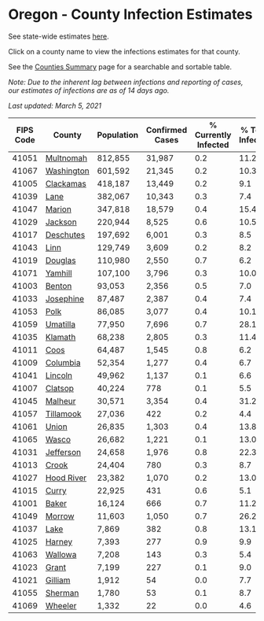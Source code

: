 # Oregon - County Infection Estimates

See state-wide estimates [here](/infections/us-or).

Click on a county name to view the infections estimates for that county.

See the [Counties Summary](/infections/summary-counties) page for a searchable and sortable table.

*Note: Due to the inherent lag between infections and reporting of cases, our estimates of infections are as of 14 days ago.*

*Last updated: March 5, 2021*

|   FIPS Code |                   County |   Population |   Confirmed Cases |   % Currently Infected |   % Total Infected |
|-------------|--------------------------|--------------|-------------------|------------------------|--------------------|
|       41051 |   [Multnomah](multnomah) |      812,855 |            31,987 |                    0.2 |               11.2 |
|       41067 | [Washington](washington) |      601,592 |            21,345 |                    0.2 |               10.3 |
|       41005 |   [Clackamas](clackamas) |      418,187 |            13,449 |                    0.2 |                9.1 |
|       41039 |             [Lane](lane) |      382,067 |            10,343 |                    0.3 |                7.4 |
|       41047 |         [Marion](marion) |      347,818 |            18,579 |                    0.4 |               15.4 |
|       41029 |       [Jackson](jackson) |      220,944 |             8,525 |                    0.6 |               10.5 |
|       41017 |   [Deschutes](deschutes) |      197,692 |             6,001 |                    0.3 |                8.5 |
|       41043 |             [Linn](linn) |      129,749 |             3,609 |                    0.2 |                8.2 |
|       41019 |       [Douglas](douglas) |      110,980 |             2,550 |                    0.7 |                6.2 |
|       41071 |       [Yamhill](yamhill) |      107,100 |             3,796 |                    0.3 |               10.0 |
|       41003 |         [Benton](benton) |       93,053 |             2,356 |                    0.5 |                7.0 |
|       41033 |   [Josephine](josephine) |       87,487 |             2,387 |                    0.4 |                7.4 |
|       41053 |             [Polk](polk) |       86,085 |             3,077 |                    0.4 |               10.1 |
|       41059 |     [Umatilla](umatilla) |       77,950 |             7,696 |                    0.7 |               28.1 |
|       41035 |       [Klamath](klamath) |       68,238 |             2,805 |                    0.3 |               11.4 |
|       41011 |             [Coos](coos) |       64,487 |             1,545 |                    0.8 |                6.2 |
|       41009 |     [Columbia](columbia) |       52,354 |             1,277 |                    0.4 |                6.7 |
|       41041 |       [Lincoln](lincoln) |       49,962 |             1,137 |                    0.1 |                6.6 |
|       41007 |       [Clatsop](clatsop) |       40,224 |               778 |                    0.1 |                5.5 |
|       41045 |       [Malheur](malheur) |       30,571 |             3,354 |                    0.4 |               31.2 |
|       41057 |   [Tillamook](tillamook) |       27,036 |               422 |                    0.2 |                4.4 |
|       41061 |           [Union](union) |       26,835 |             1,303 |                    0.4 |               13.8 |
|       41065 |           [Wasco](wasco) |       26,682 |             1,221 |                    0.1 |               13.0 |
|       41031 |   [Jefferson](jefferson) |       24,658 |             1,976 |                    0.8 |               22.3 |
|       41013 |           [Crook](crook) |       24,404 |               780 |                    0.3 |                8.7 |
|       41027 | [Hood River](hood-river) |       23,382 |             1,070 |                    0.2 |               13.0 |
|       41015 |           [Curry](curry) |       22,925 |               431 |                    0.6 |                5.1 |
|       41001 |           [Baker](baker) |       16,124 |               666 |                    0.7 |               11.2 |
|       41049 |         [Morrow](morrow) |       11,603 |             1,050 |                    0.7 |               26.2 |
|       41037 |             [Lake](lake) |        7,869 |               382 |                    0.8 |               13.1 |
|       41025 |         [Harney](harney) |        7,393 |               277 |                    0.9 |                9.9 |
|       41063 |       [Wallowa](wallowa) |        7,208 |               143 |                    0.3 |                5.4 |
|       41023 |           [Grant](grant) |        7,199 |               227 |                    0.1 |                9.0 |
|       41021 |       [Gilliam](gilliam) |        1,912 |                54 |                    0.0 |                7.7 |
|       41055 |       [Sherman](sherman) |        1,780 |                53 |                    0.1 |                8.7 |
|       41069 |       [Wheeler](wheeler) |        1,332 |                22 |                    0.0 |                4.6 |